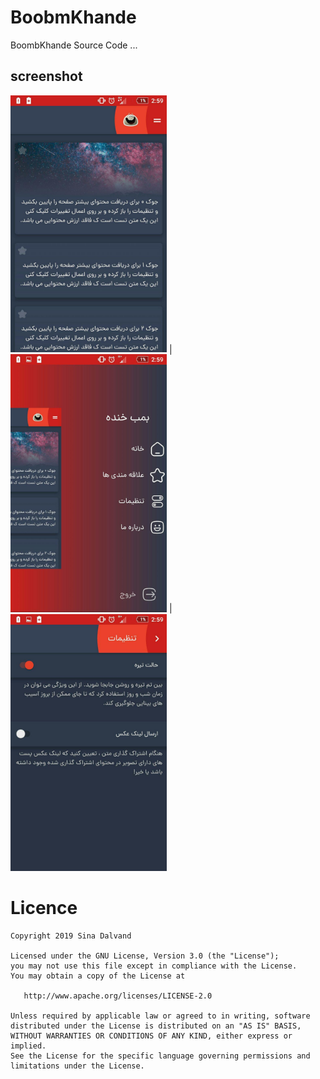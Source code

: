 # BoobmKhande
   BoombKhande Source Code ...
   
   
## screenshot
<img src="https://github.com/sinadalvand/BoobmKhande/blob/master/art/main.jpg" width="250"/> | <img src="https://github.com/sinadalvand/BoobmKhande/blob/master/art/menu.jpg" width="250"/> | <img src="https://github.com/sinadalvand/BoobmKhande/blob/master/art/settings.jpg" width="250"/>



# Licence

    Copyright 2019 Sina Dalvand

    Licensed under the GNU License, Version 3.0 (the "License");
    you may not use this file except in compliance with the License.
    You may obtain a copy of the License at

       http://www.apache.org/licenses/LICENSE-2.0

    Unless required by applicable law or agreed to in writing, software
    distributed under the License is distributed on an "AS IS" BASIS,
    WITHOUT WARRANTIES OR CONDITIONS OF ANY KIND, either express or implied.
    See the License for the specific language governing permissions and
    limitations under the License.
